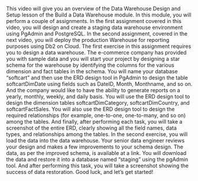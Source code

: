 This video will give you an overview of the Data Warehouse Design and Setup lesson of the Build a Data Warehouse module. In this module, you will perform a couple of assignments. In the first assignment covered in this video, you will design and create a staging data warehouse environment using PgAdmin and PostgreSQL. In the second assignment, covered in the next video, you will deploy the production Warehouse for reporting purposes using Db2 on Cloud. The first exercise in this assignment requires you to design a data warehouse. The e-commerce company has provided you with sample data and you will start your project by designing a star schema for the warehouse by identifying the columns for the various dimension and fact tables in the schema. You will name your database “softcart” and then use the ERD design tool in PgAdmin to design the table softcartDimDate using fields such as DateID, Month, Monthname, and so on. 
And the company would like to have the ability to generate reports on a yearly, monthly, weekly, and daily basis. You will use the ERD design tool to design the dimension tables softcartDimCategory, softcartDimCountry, and softcartFactSales. You will also use the ERD design tool to design the required relationships (for example, one-to-one, one-to-many, and so on) among the tables. And finally, after performing each task, you will take a screenshot of the entire ERD, clearly showing all the field names, data types, and relationships among the tables. In the second exercise, you will load the data into the data warehouse. Your senior data engineer reviews your design and makes a few improvements to your schema design. The data, as per the improved schema, is available at a link. 
You will download the data and restore it into a database named “staging” using the pgAdmin tool. And after performing this task, you will take a screenshot showing the success of data restoration. Good luck, and let’s get started! 